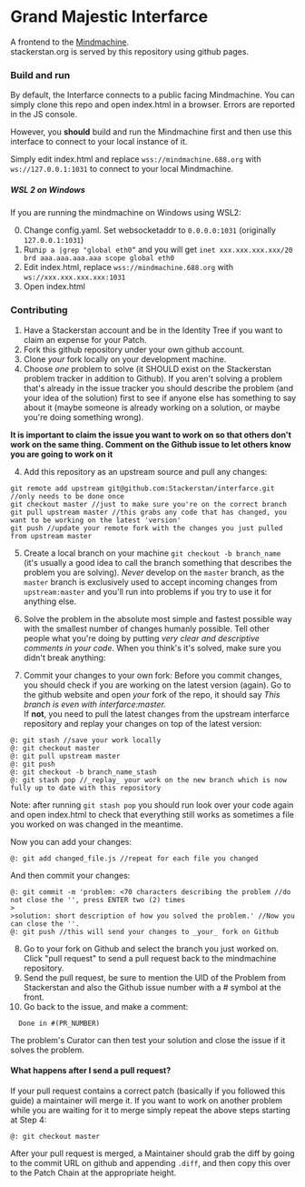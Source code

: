 # Grand Majestic Interfarce
A frontend to the [Mindmachine](https://github.com/Stackerstan/mindmachine).   
stackerstan.org is served by this repository using github pages.

### Build and run
By default, the Interfarce connects to a public facing Mindmachine. You can simply clone this repo and open index.html in a browser. Errors are reported in the JS console.

However, you **should** build and run the Mindmachine first and then use this interface to connect to your local instance of it.

Simply edit index.html and replace `wss://mindmachine.688.org` with `ws://127.0.0.1:1031` to connect to your local Mindmachine.

##### WSL 2 on Windows
If you are running the mindmachine on Windows using WSL2:

0. Change config.yaml. Set websocketaddr to `0.0.0.0:1031` (originally `127.0.0.1:1031`)
1. Run`ip a |grep "global eth0“` and you will get `inet xxx.xxx.xxx.xxx/20 brd aaa.aaa.aaa.aaa scope global eth0`
2. Edit index.html, replace `wss://mindmachine.688.org` with `ws://xxx.xxx.xxx.xxx:1031`
3. Open index.html
### Contributing
1. Have a Stackerstan account and be in the Identity Tree if you want to claim an expense for your Patch.
2. Fork this github repository under your own github account.
3. Clone _your_ fork locally on your development machine.
4. Choose _one_ problem to solve (it SHOULD exist on the Stackerstan problem tracker in addition to Github). If you aren't solving a problem that's already in the issue tracker you should describe the problem (and your idea of the solution) first to see if anyone else has something to say about it (maybe someone is already working on a solution, or maybe you're doing something wrong).

**It is important to claim the issue you want to work on so that others don't work on the same thing. Comment on the Github issue to let others know you are going to work on it**

4. Add this repository as an upstream source and pull any changes:
```
git remote add upstream git@github.com:Stackerstan/interfarce.git //only needs to be done once
git checkout master //just to make sure you're on the correct branch
git pull upstream master //this grabs any code that has changed, you want to be working on the latest 'version'
git push //update your remote fork with the changes you just pulled from upstream master
```
5. Create a local branch on your machine `git checkout -b branch_name` (it's usually a good idea to call the branch something that describes the problem you are solving). _Never_ develop on the `master` branch, as the `master` branch is exclusively used to accept incoming changes from `upstream:master` and you'll run into problems if you try to use it for anything else.
6. Solve the problem in the absolute most simple and fastest possible way with the smallest number of changes humanly possible. Tell other people what you're doing by putting _very clear and descriptive comments in your code_. When you think's it's solved, make sure you didn't break anything:
  
7. Commit your changes to your own fork:
Before you commit changes, you should check if you are working on the latest version (again). Go to the github website and open _your_ fork of the repo, it should say _This branch is even with interfarce:master._    
If **not**, you need to pull the latest changes from the upstream interfarce repository and replay your changes on top of the latest version:
```
@: git stash //save your work locally
@: git checkout master
@: git pull upstream master
@: git push
@: git checkout -b branch_name_stash
@: git stash pop //_replay_ your work on the new branch which is now fully up to date with this repository
```

Note: after running `git stash pop` you should run look over your code again and open index.html to check that everything still works as sometimes a file you worked on was changed in the meantime.

Now you can add your changes:   
```
@: git add changed_file.js //repeat for each file you changed
```

And then commit your changes:
```
@: git commit -m 'problem: <70 characters describing the problem //do not close the '', press ENTER two (2) times
>
>solution: short description of how you solved the problem.' //Now you can close the ''.    
@: git push //this will send your changes to _your_ fork on Github
```    
8. Go to your fork on Github and select the branch you just worked on. Click "pull request" to send a pull request back to the mindmachine repository.
9. Send the pull request, be sure to mention the UID of the Problem from Stackerstan and also the Github issue number with a # symbol at the front.  
10. Go back to the issue, and make a comment:
  ```
    Done in #(PR_NUMBER)
  ```
  
  The problem's Curator can then test your solution and close the issue if it solves the problem.

#### What happens after I send a pull request?    
If your pull request contains a correct patch (basically if you followed this guide) a maintainer will merge it.
If you want to work on another problem while you are waiting for it to merge simply repeat the above steps starting at Step 4:
```
@: git checkout master
```
After your pull request is merged, a Maintainer should grab the diff by going to the commit URL on github and appending `.diff`, and then copy this over to the Patch Chain at the appropriate height.


